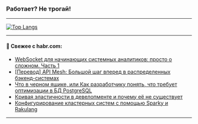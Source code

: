 ### Работает? Не трогай!

---
<!--
#### 🛠️ Technical stack:

![Java](https://img.shields.io/badge/Java-informational?logo=Oracle&style=flat&logoColor=white&color=FF4500)
![Kotlin](https://img.shields.io/badge/Kotlin-informational?logo=Kotlin&style=flat&logoColor=white&color=774D97)
![TS](https://img.shields.io/badge/TypeScript-informational?logo=typeScript&style=flat&logoColor=black&color=017acc)
![Python](https://img.shields.io/badge/Python-informational?logo=Python&style=flat&logoColor=black&color=ffdd54) <br>
![Spring](https://img.shields.io/badge/Spring-informational?logo=Spring&style=flat&logoColor=white&color=6DB33F) 
![SpringBoot](https://img.shields.io/badge/SpringBoot-informational?logo=SpringBoot&style=flat&logoColor=white&color=6DB33F)
![Nest](https://img.shields.io/badge/NestJS-informational?logo=NestJS&style=flat&logoColor=white&color=E0234E) 
![NodeJS](https://img.shields.io/badge/NodeJS-informational?logo=node.js&style=flat&logoColor=white&color=70A760)<br>
![PostgreSQL](https://img.shields.io/badge/PostgreSQL-informational?logo=PostgreSQL&style=flat&logoColor=white&color=DAA520)
![MongoDB](https://img.shields.io/badge/MongoDB-informational?logo=MongoDB&style=flat&logoColor=white&color=870000)
![Apache](https://img.shields.io/badge/Apache-informational?logo=apache&style=flat&logoColor=white&color=f74e28)

___ 
-->

<!--- #### 🛠️ : --->

[![Top Langs](https://github-readme-stats-82jvfl3w3-advtsettinggmailcoms-projects.vercel.app/api/top-langs/?username=zloylis&langs_count=10&hide_title=true&title_color=e6edf3&size_weight=0.5&count_weight=0.5&layout=compact&hide_progress=true&hide_border=true&theme=dracula)](https://github.com/zloylis)

<!---


####  :octocat:&nbsp;&nbsp; Статистика:

![GitHub stats](https://github-readme-stats-u2qms2cxw-advtsettinggmailcoms-projects.vercel.app/api?username=zloylis&show_icons=true&hide_border=true&theme=dracula&title_color=e6edf3&include_all_commits=true&count_private=true&hide_rank=false&hide_title=true&rank_icon=github)
-->
---

#### 💬 Свежее с habr.com:

<!-- BLOG-POST-LIST:START -->
- [WebSocket для начинающих системных аналитиков: просто о сложном. Часть 1](https://habr.com/ru/articles/886802/?utm_source=habrahabr&utm_medium=rss&utm_campaign=886802)
- [[Перевод] API Mesh: Большой шаг вперед в распределенных бэкенд-системах](https://habr.com/ru/articles/886800/?utm_source=habrahabr&utm_medium=rss&utm_campaign=886800)
- [Что в черном ящике, или Как разработчику понять, что требует оптимизации в БД PostgreSQL](https://habr.com/ru/companies/tbank/articles/886488/?utm_source=habrahabr&utm_medium=rss&utm_campaign=886488)
- [Кривая эластичности в девелопменте и почему её не существует](https://habr.com/ru/articles/886786/?utm_source=habrahabr&utm_medium=rss&utm_campaign=886786)
- [Конфигурирование кластерных систем с помощью Sparky и Rakulang](https://habr.com/ru/articles/886660/?utm_source=habrahabr&utm_medium=rss&utm_campaign=886660)
<!-- BLOG-POST-LIST:END -->

---
